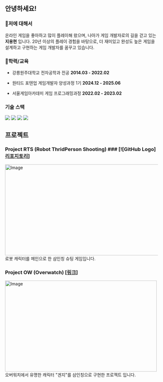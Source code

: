 ## 안녕하세요! ##
### 💬저에 대해서 ###
온라인 게임을 좋아하고 많이 플레이해 왔으며, 나아가 게임 개발자로의 길을 걷고 있는 **지용현** 입니다.
20년 이상의 플레이 경험을 바탕으로, 더 재미있고 완성도 높은 게임을 설계하고 구현하는 게임 개발자를 꿈꾸고 있습니다.
### 🏫학력/교육 ###
- 강릉원주대학교 전자공학과 전공 **2014.03 - 2022.02**

- 원티드 포텐업 게임개발자 양성과정 1기   **2024.12 - 2025.06**
- 서울게임아카데미 게임 프로그래밍과정   **2022.02 - 2023.02**
### 기술 스택 ###
<img src="https://img.shields.io/badge/C++-00599C?style=flat-square&logo=C%2B%2B&logoColor=white"/> <img src="https://img.shields.io/badge/UnrealEngine4-aaaaaa?style=flat-square&logo=unrealengine&logoColor=white"/> <img src="https://img.shields.io/badge/UnrealEngine5-000000?style=flat-square&logo=unrealengine&logoColor=white"/> <img src="https://img.shields.io/badge/UnrealEngine5 GAS-3262a8?style=flat-square&logo=unrealengine&logoColor=white"/>

## 프로젝트 ##
### Project RTS (Robot ThridPerson Shooting) ### [![GitHub Logo][리포지토리](https://github.com/JiMoJjing/ProjectRTS)]
<img width="750" height="300" alt="Image" src="https://github.com/user-attachments/assets/e08a8a20-6ec1-4d15-88f4-0dc4df5e098c"/><br/>
로봇 캐릭터를 메인으로 한 삼인칭 슈팅 게임입니다.

### Project OW (Overwatch) [[링크](https://github.com/JiMoJjing/OW)] ###
<img width="500" height="300" alt="Image" src="https://github.com/user-attachments/assets/a6a003cb-77d8-4011-a463-82ddf777e6d8"/><br/>
오버워치에서 유명한 캐릭터 "겐지"를 삼인칭으로 구현한 프로젝트 입니다.
